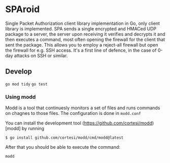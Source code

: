 # SPAroid

Single Packet Authorization client library implementation in Go, only client library is implemented. SPA sends a single encrypted and HMACed UDP package to a server, the server upon receiving it verifies and decrypts it and then executes a command, most often opening the firewall for the client that sent the package. This allows you to employ a reject-all firewall but open the firewall for e.g. SSH access. It's a first line of defence, in the case of 0-day attacks on SSH or similar.

## Develop

`go mod tidy`
`go test`

### Using modd


Modd is a tool that continuesly monitors a set of files and runs commands on chagnes to those files. The configuration is done in `modd.conf`

You can install the development tool (https://github.com/cortesi/modd)[modd] by running

```
$ go install github.com/cortesi/modd/cmd/modd@latest
```

After that you should be able to execute the command:

``` 
modd
```
